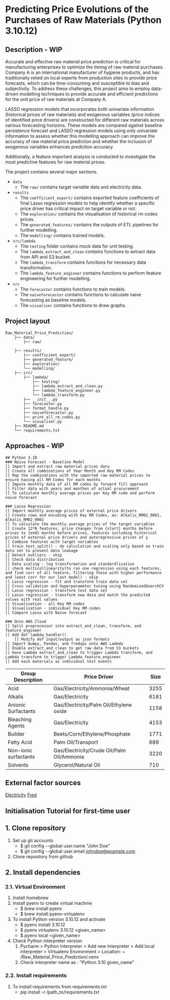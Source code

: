 # Predicting Price Evolutions of the Purchases of Raw Materials (Python 3.10.12)

## Description - WIP

Accurate and effective raw material price prediction is critical for manufacturing enterprises to optimize the timing of
raw material purchases. Company A is an international manufacturer of hygiene products, and has traditionally relied on
local experts from production sites to provide price forecasts, which can be time-consuming and susceptible to bias and
subjectivity. To address these challenges, this project aims to employ data-driven modelling techniques to provide
accurate and efficient predictions for the unit price of raw materials at Company A.

LASSO regression models that incorporates both univariate information (historical prices of raw materials) and exogenous
variables (price indices of identified price drivers) are constructed for different raw materials across various
forecasting horizons. These models are compared against baseline persistence forecast and LASSO regression models using
only univariate information to assess whether this modelling approach can improve the accuracy of raw material price
prediction and whether the inclusion of exogenous variables enhances prediction accuracy.

Additionally, a feature important analysis is conducted to investigate the most predictive features for raw material
prices.

The project contains several major sections.

- `data`
  - The `raw/` contains target variable data and electricity data.
- `results`
  - The `coefficient_export/` contains exported feature coefficients of final Lasso regression models to help identify whether a specific price driver has critical impact on target variable or not.
  - The `exploration/` contains the visualisation of historical rm codes prices.
  - The `generated_features/` contains the outputs of ETL pipelines for further modelling.
  - The `modelling/` contains trained models.
- `src/lambda`
  - The `testing` folder contains mock data for unit testing.
  - The `lambda_extract_and_clean` contains functions to extract data from API and S3 bucket.
  - The `lambda_transform` contains functions for necessary data transformation.
  - The `lambda_feature_engineer` contains functions to perform feature engineering for further modelling.
- `src`
  - The `forecastor` contains functions to train models.
  - The `naiveforecastor` contains functions to calculate naive forecasting as baseline models.
  - The `visualiser` contains functions to draw graphs.

## Project layout

```text
Raw_Material_Price_Prediction/
    ├── data/
        ├── raw/
        
    ├── results/
        ├── coefficient_export/
        ├── generated_feature/
        ├── exploration/
        └── modelling/
    ├── src/
        ├── lambda/
            ├── testing/
            ├── lambda_extract_and_clean.py
            ├── lambda_feature_engineer.py
            └── lambda_transform.py
        ├── __init__.py
        ├── forecastor.py
        ├── format_handle.py
        ├── naiveforecastor.py
        ├── print_all_rm_codes.py
        └── visualiser.py
    ├── README.md
    └── requirements.txt
```

## Approaches - WIP

```text
## Python 3.10
### Naive Forecast - Baseline Model
[] Import and extract raw material prices data
[] Create all combinations of Year Month and Key RM Codes
[] Map the combinations with the imported raw material prices to ensure having all RM Codes for each months
[] Impute monthly data of all RM codes by forward fill approach
[] Filter data with years and monthes of actual procurement
[] To calculate monthly average prices per Key RM code and perform naive forecast

### Lasso Regression
[] Import monthly average prices of external price drivers
[] Create rows and encoding with Key RM Codes, ex: Alkalis_RM02_0001, Alkalis_RM02_0002
[] To calculate the monthly average prices of the target variables
[] Create 12*N features, price changes from {start} months before prices to {end} months before prices, features including historical prices of external price drivers and autoregressive prices of y
[] Combine features with target variables
[] train_test_split() - do calculation and scaling only based on train data set to prevent data leakage
[] Detect outliers - skip
[] Check data distribution
[] Data scaling - log transformation and standardlisation
[] check multicollinearity(to run one regression using each features, and find corr of all feature, filtering those with higher performance and least corr for our last model) - skip
[] Lasso regression - fit and transform train data set
[] Cross validation and Hyperparameter tuning using RandomizedSearchCV
[] Lasso regression - transform test data set
[] Lasso regression - transform new data and match the predicted values with real values
[] Visualisation - all Key RM codes
[] Visualisation - individual Key RM codes
[] Compare Lasso with Naive forecast

### Onto AWS Cloud
[] Split preprocessor into extract_and_clean, transform, and feature_engineer
[] Add def lambda_handler()
    [] Modify def input/output as json formats 
[] Import Numpy, Pandas, and fredapi onto AWS Lambda
[] Enable extract_and_clean to get raw data from S3 buckets
[] Have Lambda extract_and_clean to trigger Lambda transform, and Lambda transform to trigger Lambda feature_engineer
[] Add each materials as individual test events
```

| Group Description     | Price Driver                               | Size |
|-----------------------|--------------------------------------------|------|
| Acid                  | Gas/Electricity/Ammonia/Wheat              | 3255 |
| Alkalis               | Gas/Electricity                            | 6181 |
| Anionic Surfactants   | Gas/Electricity/Palm Oil/Ethylene oxide    | 1158 |
| Bleaching Agents      | Gas/Electricity                            | 4153 |
| Builder               | Beets/Corn/Ethylene/Phosphate              | 1771 |
| Fatty Acid            | Palm Oil/Transport                         | 689  |
| Non-ionic surfactants | Gas/Electricity/Crude Oil/Palm Oil/Ammonia | 3220 |
| Solvents              | Glycerol/Natural Oil                       | 710  |

## External factor sources

[Electricity](https://my.elexys.be/MarketInformation/IceEndexAverage.aspx)
[Fred](https://fred.stlouisfed.org/)

## Initialisation Tutorial for first-time user

## 1. Clone repository

1. Set up git accounts
    - $ git config --global user.name "John Doe"
    - $ git config --global user.email <johndoe@example.com>
2. Clone repository from github

## 2. Install dependencies

### 2.1. Virtual Environment

1. Install homebrew
2. Install pyenv to create virtual machine
    - $ brew install pyenv
    - $ brew install pyenv-virtualenv
3. To install Python version 3.10.12 and activate
    - $ pyenv install 3.10.12
    - $ pyenv virtualenv 3.10.12 <given_name>
    - $ pyenv local <given_name>
4. Check Python interpreter version
    1. Pycharm > Python Interpreter > Add new Interpreter > Add local interpreter > Virtualenv Environment > Location: ~
       /Raw_Material_Price_Prediction/.venv
    2. Check interpreter name as : "Python 3.10 given_name"

### 2.2. Install requirements

1. To install requirements from requirements.txt
    - pip install -r /path_to/requirements.txt